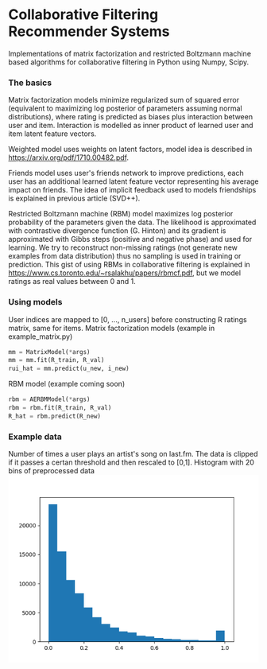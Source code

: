 # Collaborative Filtering Recommender Systems
Implementations of matrix factorization and restricted Boltzmann machine based algorithms for collaborative filtering in Python using Numpy, Scipy.

### The basics
Matrix factorization models minimize regularized sum of squared error (equivalent to maximizing log posterior of parameters assuming normal distributions), where rating is predicted as biases plus interaction between user and item. Interaction is modelled as inner product of learned user and item latent feature vectors. 

Weighted model uses weights on latent factors, model idea is described in https://arxiv.org/pdf/1710.00482.pdf. 

Friends model uses user's friends network to improve predictions, each user has an additional learned latent feature vector representing his average impact on friends. The idea of implicit feedback used to models friendships is explained in previous article (SVD++).


Restricted Boltzmann machine (RBM) model maximizes log posterior probability of the parameters given the data. The likelihood is approximated with contrastive divergence function (G. Hinton) and its gradient is approximated with Gibbs steps (positive and negative phase) and used for learning. We try to reconstruct non-missing ratings (not generate new examples from data distribution) thus no sampling is used in training or prediction. This gist of using RBMs in collaborative filtering is explained in https://www.cs.toronto.edu/~rsalakhu/papers/rbmcf.pdf, but we model ratings as real values between 0 and 1.


### Using models
User indices are mapped to [0, ..., n_users] before constructing R ratings matrix, same for items.
Matrix factorization models (example in example_matrix.py)
```python
mm = MatrixModel(*args)
mm = mm.fit(R_train, R_val)
rui_hat = mm.predict(u_new, i_new)
```
RBM model (example coming soon)
```python
rbm = AERBMModel(*args)
rbm = rbm.fit(R_train, R_val)
R_hat = rbm.predict(R_new)
```

### Example data
Number of times a user plays an artist's song on last.fm. The data is clipped if it passes a certan threshold and then rescaled to [0,1].
Histogram with 20 bins of preprocessed data
<img src="img/lastfm_ratings_hist.png">
